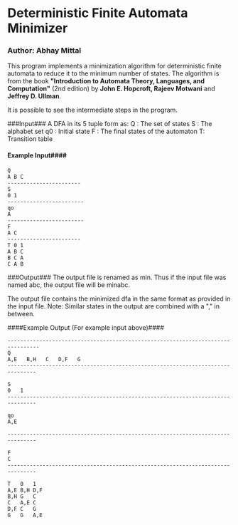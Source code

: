 # Deterministic Finite Automata Minimizer

### Author: Abhay Mittal

This program implements a minimization algorithm for deterministic finite automata to reduce it to the minimum number of states. The algorithm is from the book __"Introduction to Automata Theory, Languages, and Computation"__ (2nd edition) by __John E. Hopcroft, Rajeev Motwani__ and __Jeffrey D. Ullman__.

It is possible to see the intermediate steps in the program.

###Input###
A DFA in its 5 tuple form as:
	Q  : The set of states
	S   : The alphabet set
	q0 : Initial state
	F : The final states of the automaton 
	T:  Transition table 

#### Example Input####

```
Q
A B C
-----------------------
S
0 1
------------------------
qo 
A
------------------------
F
A C
-----------------------
T 0 1
A B C
B C A
C A B
```

###Output###
The output file is renamed as min<inputfile>. Thus if the input file was named  abc, the output file will be minabc.

The output file contains the minimized dfa in the same format as provided in the input file. 
Note: Similar states in the output are combined with a "," in between.

####Example Output (For example input above)####
```
--------------------------------------------------------------------------------
Q
A,E   B,H   C   D,F   G   
-------------------------------------------------------------------------------

S
0   1   
-------------------------------------------------------------------------------

qo
A,E

-------------------------------------------------------------------------------

F
C   
-------------------------------------------------------------------------------

T   0   1   
A,E B,H D,F 
B,H G   C   
C   A,E C   
D,F C   G   
G   G   A,E 
```
	